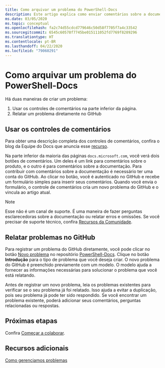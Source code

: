 ```yaml
---
title: Como arquivar um problema do PowerShell-Docs
description: Este artigo explica como enviar comentários sobre a documentação do PowerShell.
ms.date: 03/05/2020
ms.topic: conceptual
ms.openlocfilehash: fa2c74d55cdcd779646c50d58f7705f7a4c33542
ms.sourcegitcommit: 6545c60578f7745be015111052fd7769f8289296
ms.translationtype: HT
ms.contentlocale: pt-BR
ms.lasthandoff: 04/22/2020
ms.locfileid: "79060291"
---
```

# <a name="how-to-file-a-powershell-docs-issue"></a>Como arquivar um problema do PowerShell-Docs

Há duas maneiras de criar um problema:

1. Usar os controles de comentários na parte inferior da página.
1. Relatar um problema diretamente no GitHub

## <a name="using-the-feedback-controls"></a>Usar os controles de comentários

Para obter uma descrição completa dos controles de comentários, confira o blog da Equipe do Docs que anuncia esse [recurso][feedback].

Na parte inferior da maioria das páginas `docs.microsoft.com`, você verá dois botões de comentários. Um deles é um link para comentários sobre o produto, e o outro é para comentários sobre a documentação. Para contribuir com comentários sobre a documentação é necessário ter uma conta do GitHub. Ao clicar no botão, você é autenticado no GitHub e recebe um formulário simples para inserir seus comentários. Quando você envia o formulário, o controle de comentários cria um novo problema do GitHub e o vincula ao artigo atual.

> [!NOTE]
> Esse não é um canal de suporte. É uma maneira de fazer perguntas esclarecedoras sobre a documentação ou relatar erros e omissões. Se você precisar de suporte técnico, confira [Recursos da Comunidade](../community-support.md).

## <a name="filing-issues-on-github"></a>Relatar problemas no GitHub

Para registrar um problema do GitHub diretamente, você pode clicar no botão [Novo problema][new-issue] no repositório [PowerShell-Docs][docs-issues]. Clique no botão **Introdução** para o tipo de problema que você deseja criar. O novo problema do GitHub é preenchido previamente com um modelo. O modelo ajuda a fornecer as informações necessárias para solucionar o problema que você está relatando.

Antes de registrar um novo problema, leia os problemas existentes para verificar se o seu problema já foi relatado. Isso ajuda a evitar a duplicação, pois seu problema já pode ter sido respondido. Se você encontrar um problema existente, poderá adicionar seus comentários, perguntas relacionadas ou respostas.

## <a name="next-steps"></a>Próximas etapas

Confira [Começar a colaborar](get-started-writing.md).

## <a name="additional-resources"></a>Recursos adicionais

[Como gerenciamos problemas](managing-issues.md)

<!-- reference links -->
[feedback]: /teamblog/a-new-feedback-system-is-coming-to-docs
[new-issue]: https://github.com/MicrosoftDocs/PowerShell-Docs/issues/new/choose
[docs-issues]: https://github.com/MicrosoftDocs/PowerShell-Docs/issues
